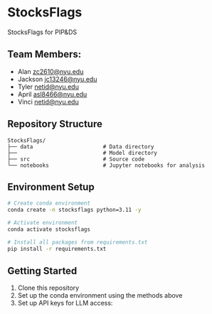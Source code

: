 # StocksFlags
StocksFlags for PIP&DS
## Team Members: 
- Alan zc2610@nyu.edu
- Jackson jc13246@nyu.edu
- Tyler netid@nyu.edu
- April asl8466@nyu.edu
- Vinci netid@nyu.edu

## Repository Structure
```
StocksFlags/
├── data                      # Data directory
├──                           # Model directory
├── src                       # Source code
└── notebooks                 # Jupyter notebooks for analysis
```

## Environment Setup
```bash
# Create conda environment
conda create -n stocksflags python=3.11 -y

# Activate environment
conda activate stocksflags

# Install all packages from requirements.txt
pip install -r requirements.txt
```



## Getting Started
1. Clone this repository
2. Set up the conda environment using the methods above
3. Set up API keys for LLM access:
